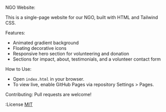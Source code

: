  NGO Website:

This is a single-page website for our NGO, built with HTML and Tailwind CSS.

 Features:
- Animated gradient background
- Floating decorative icons
- Responsive hero section for volunteering and donation
- Sections for impact, about, testimonials, and a volunteer contact form

How to Use:
- Open `index.html` in your browser.
- To view live, enable GitHub Pages via repository Settings > Pages.

Contributing:
Pull requests are welcome!

:License
[MIT](LICENSE)
